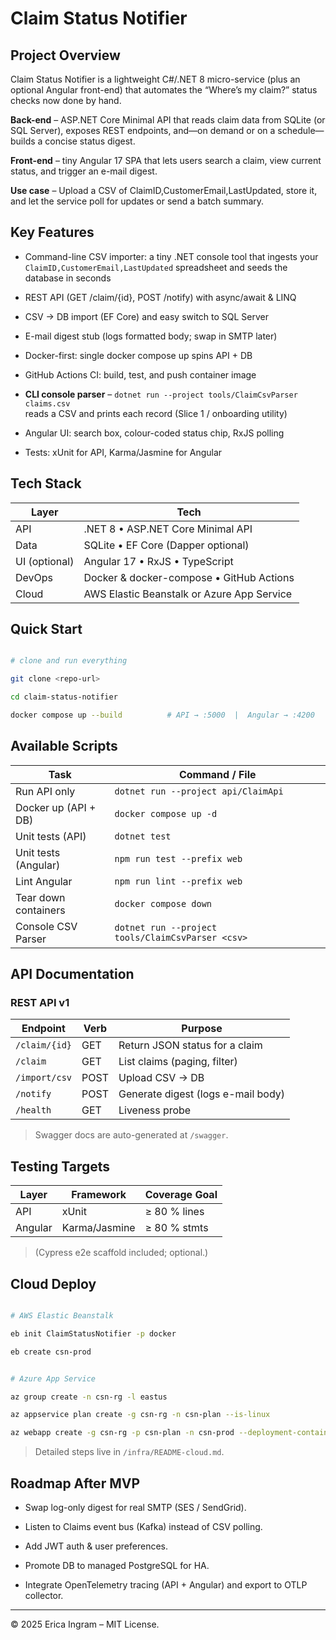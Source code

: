 # Claim Status Notifier



## Project Overview



Claim Status Notifier is a lightweight C#/.NET 8 micro-service (plus an optional Angular front-end) that automates the “Where’s my claim?” status checks now done by hand.



**Back-end** – ASP.NET Core Minimal API that reads claim data from SQLite (or SQL Server), exposes REST endpoints, and—on demand or on a schedule—builds a concise status digest.



**Front-end** – tiny Angular 17 SPA that lets users search a claim, view current status, and trigger an e-mail digest.



**Use case** – Upload a CSV of ClaimID,CustomerEmail,LastUpdated, store it, and let the service poll for updates or send a batch summary.



## Key Features


- Command-line CSV importer: a tiny .NET console tool that ingests your
  `ClaimID,CustomerEmail,LastUpdated` spreadsheet and seeds the database in seconds

- REST API (GET /claim/{id}, POST /notify) with async/await & LINQ  

- CSV → DB import (EF Core) and easy switch to SQL Server  

- E-mail digest stub (logs formatted body; swap in SMTP later)  

- Docker-first: single docker compose up spins API + DB  

- GitHub Actions CI: build, test, and push container image  

- **CLI console parser** – `dotnet run --project tools/ClaimCsvParser claims.csv`  
  reads a CSV and prints each record (Slice 1 / onboarding utility)

- Angular UI: search box, colour-coded status chip, RxJS polling  

- Tests: xUnit for API, Karma/Jasmine for Angular



## Tech Stack



| **Layer**     | **Tech**                                     |
|---------------|-----------------------------------------------|
| API           | .NET 8 • ASP.NET Core Minimal API             |
| Data          | SQLite • EF Core (Dapper optional)            |
| UI (optional) | Angular 17 • RxJS • TypeScript                |
| DevOps        | Docker & docker-compose • GitHub Actions      |
| Cloud         | AWS Elastic Beanstalk or Azure App Service    |



## Quick Start



```bash

# clone and run everything

git clone <repo-url>

cd claim-status-notifier

docker compose up --build          # API → :5000  |  Angular → :4200

```



## Available Scripts



| **Task**              | **Command / File**                                |
|-----------------------|---------------------------------------------------|
| Run API only          | `dotnet run --project api/ClaimApi`               |
| Docker up (API + DB)  | `docker compose up -d`                            |
| Unit tests (API)      | `dotnet test`                                     |
| Unit tests (Angular)  | `npm run test --prefix web`                       |
| Lint Angular          | `npm run lint --prefix web`                       |
| Tear down containers  | `docker compose down`                             |
| Console CSV Parser    | `dotnet run --project tools/ClaimCsvParser <csv>` |



## API Documentation



### REST API v1



| **Endpoint**    | **Verb** | **Purpose**                       |
|-----------------|----------|-----------------------------------|
| `/claim/{id}`   | GET      | Return JSON status for a claim    |
| `/claim`        | GET      | List claims (paging, filter)      |
| `/import/csv`   | POST     | Upload CSV → DB                   |
| `/notify`       | POST     | Generate digest (logs e-mail body)|
| `/health`       | GET      | Liveness probe                    |



> Swagger docs are auto-generated at `/swagger`.



## Testing Targets



| **Layer** | **Framework**     | **Coverage Goal**         |
|----------|-------------------|----------------------------|
| API      | xUnit             | ≥ 80 % lines               |
| Angular  | Karma/Jasmine     | ≥ 80 % stmts               |



> (Cypress e2e scaffold included; optional.)



## Cloud Deploy



```bash

# AWS Elastic Beanstalk

eb init ClaimStatusNotifier -p docker

eb create csn-prod

```



```bash

# Azure App Service

az group create -n csn-rg -l eastus

az appservice plan create -g csn-rg -n csn-plan --is-linux

az webapp create -g csn-rg -p csn-plan -n csn-prod --deployment-container-image-name <your-image>

```



> Detailed steps live in `/infra/README-cloud.md`.



## Roadmap After MVP



- Swap log-only digest for real SMTP (SES / SendGrid).

- Listen to Claims event bus (Kafka) instead of CSV polling.

- Add JWT auth & user preferences.

- Promote DB to managed PostgreSQL for HA.

- Integrate OpenTelemetry tracing (API + Angular) and export to OTLP collector.



---



© 2025 Erica Ingram – MIT License.



